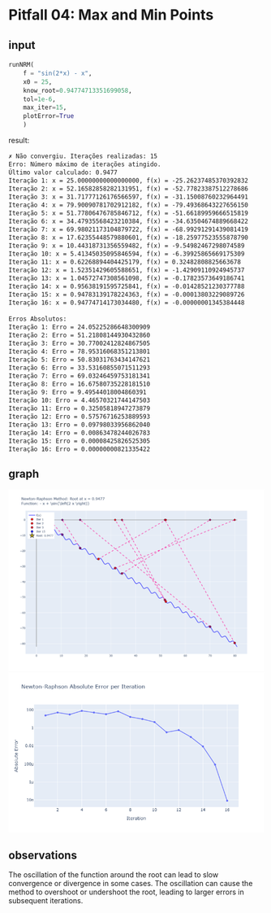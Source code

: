 # Pitfall 04: Max and Min Points

## input

```python
runNRM(
    f = "sin(2*x) - x",
    x0 = 25,
    know_root=0.94774713351699058,
    tol=1e-6,
    max_iter=15,
    plotError=True
    )
```

result:

```plaintext
✗ Não convergiu. Iterações realizadas: 15
Erro: Número máximo de iterações atingido.
Último valor calculado: 0.9477
Iteração 1: x = 25.00000000000000000, f(x) = -25.26237485370392832
Iteração 2: x = 52.16582858282131951, f(x) = -52.77823387512278686
Iteração 3: x = 31.71777126176566597, f(x) = -31.15008760232964491
Iteração 4: x = 79.90090781702912182, f(x) = -79.49368643227656150
Iteração 5: x = 51.77806476785846712, f(x) = -51.66189959666515819
Iteração 6: x = 34.47935568423210384, f(x) = -34.63504674889668422
Iteração 7: x = 69.98021173104879722, f(x) = -68.99291291439081419
Iteração 8: x = 17.62355448579880601, f(x) = -18.25977523555878790
Iteração 9: x = 10.44318731356559482, f(x) = -9.54982467298074589
Iteração 10: x = 5.41345035095846594, f(x) = -6.39925865669175309
Iteração 11: x = 0.62268894404425179, f(x) = 0.32482808825663678
Iteração 12: x = 1.52351429605588651, f(x) = -1.42909110924945737
Iteração 13: x = 1.04572747308561098, f(x) = -0.17823573649186741
Iteração 14: x = 0.95638191595725841, f(x) = -0.01428521230377788
Iteração 15: x = 0.94783139178224363, f(x) = -0.00013803229089726
Iteração 16: x = 0.94774714173034480, f(x) = -0.00000001345384448

Erros Absolutos:
Iteração 1: Erro = 24.05225286648300909
Iteração 2: Erro = 51.21808144930432860
Iteração 3: Erro = 30.77002412824867505
Iteração 4: Erro = 78.95316068351213801
Iteração 5: Erro = 50.83031763434147621
Iteração 6: Erro = 33.53160855071511293
Iteração 7: Erro = 69.03246459753181341
Iteração 8: Erro = 16.67580735228181510
Iteração 9: Erro = 9.49544018004860391
Iteração 10: Erro = 4.46570321744147503
Iteração 11: Erro = 0.32505818947273879
Iteração 12: Erro = 0.57576716253889593
Iteração 13: Erro = 0.09798033956862040
Iteração 14: Erro = 0.00863478244026783
Iteração 15: Erro = 0.00008425826525305
Iteração 16: Erro = 0.00000000821335422
```

## graph

![Gráfico do resultado para f(x) = sin(2x) - x](sin2x-x.png)
![Gráfico de Erros](err_sin2x-x.png)

## observations

The oscillation of the function around the root can lead to slow convergence or divergence in some cases. The oscillation can cause the method to overshoot or undershoot the root, leading to larger errors in subsequent iterations.
